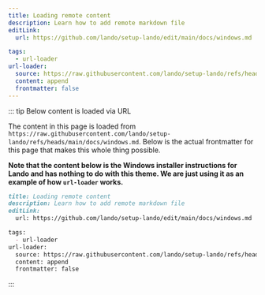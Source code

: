 ```yaml
---
title: Loading remote content
description: Learn how to add remote markdown file
editLink:
  url: https://github.com/lando/setup-lando/edit/main/docs/windows.md

tags:
  - url-loader
url-loader:
  source: https://raw.githubusercontent.com/lando/setup-lando/refs/heads/main/docs/windows.md
  content: append
  frontmatter: false
---
```


::: tip Below content is loaded via URL

The content in this page is loaded from `https://raw.githubusercontent.com/lando/setup-lando/refs/heads/main/docs/windows.md`. Below is the actual frontmatter for this page that makes this whole thing possible.

**Note that the content below is the Windows installer instructions for Lando and has nothing to do with this theme. We are just using it as an example of how `url-loader` works.**

```md
title: Loading remote content
description: Learn how to add remote markdown file
editLink:
  url: https://github.com/lando/setup-lando/edit/main/docs/windows.md

tags:
  - url-loader
url-loader:
  source: https://raw.githubusercontent.com/lando/setup-lando/refs/heads/main/docs/windows.md
  content: append
  frontmatter: false
```
:::
